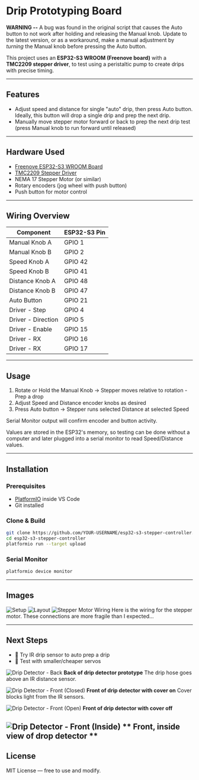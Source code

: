 # Drip Prototyping Board

**WARNING --** A bug was found in the original script that causes the Auto button to not work after holding and releasing the Manual knob.  Update to the latest version, or as a workaround, make a manual adjustment by *turning* the Manual knob before pressing the Auto button.

This project uses an **ESP32-S3 WROOM (Freenove board)** with a **TMC2209 stepper driver**, to test using a peristaltic pump to create drips with precise timing.

---

## Features

* Adjust speed and distance for single "auto" drip, then press Auto button.  Ideally, this button will drop a single drip and prep the next drip.
* Manually move stepper motor forward or back to prep the next drip test (press Manual knob to run forward until released)

---

## Hardware Used

* [Freenove ESP32-S3 WROOM Board](https://github.com/Freenove/Freenove_ESP32_S3_WROOM)
* [TMC2209 Stepper Driver](https://www.trinamic.com/products/integrated-circuits/details/tmc2209/)
* NEMA 17 Stepper Motor (or similar)
* Rotary encoders (jog wheel with push button)
* Push button for motor control

---

## Wiring Overview

| Component          | ESP32-S3 Pin |
| ------------------ | ------------ |
| Manual Knob A      | GPIO 1       |
| Manual Knob B      | GPIO 2       |
| Speed Knob A       | GPIO 42      |
| Speed Knob B       | GPIO 41      |
| Distance Knob A    | GPIO 48      |
| Distance Knob B    | GPIO 47      |
| Auto Button        | GPIO 21      |
| Driver - Step      | GPIO 4       |
| Driver - Direction | GPIO 5       |
| Driver - Enable    | GPIO 15      |
| Driver - RX        | GPIO 16      |
| Driver - RX        | GPIO 17      |


---

## Usage

1. Rotate or Hold the Manual Knob → Stepper moves relative to rotation - Prep a drop
2. Adjust Speed and Distance encoder knobs as desired
3. Press Auto button → Stepper runs selected Distance at selected Speed

Serial Monitor output will confirm encoder and button activity.

Values are stored in the ESP32's memory, so testing can be done without a computer and later plugged into a serial monitor to read Speed/Distance values.

---

## Installation

### Prerequisites

* [PlatformIO](https://platformio.org/) inside VS Code
* Git installed

### Clone & Build

```bash
git clone https://github.com/YOUR-USERNAME/esp32-s3-stepper-controller.git
cd esp32-s3-stepper-controller
platformio run --target upload
```

### Serial Monitor

```bash
platformio device monitor
```

---

## Images

![Setup](images/1-Setup.jpg)
![Layout](images/Layout-with-outlines-and-labels-v1.jpg)
![Stepper Motor Wiring](images/Stepper-Motor-Wiring.jpg)
Here is the wiring for the stepper motor.  These connections are more fragile than I expected...

---

## Next Steps

* 🔲 Try IR drip sensor to auto prep a drip
* 🔲 Test with smaller/cheaper servos

![Drip Detector - Back](images/Future--Drip-Detector--back.jpg)
**Back of drip detector prototype** The drip hose goes above an IR distance sensor.

![Drip Detector - Front (Closed)](images/Future--Drip-Detector--front--closed.jpg)
**Front of drip detector with cover on** Cover blocks light from the IR sensors.

![Drip Detector - Front (Open)](images/Future--Drip-Detector--front--opened.jpg)
**Front of drip detector with cover off**

![Drip Detector - Front (Inside)](images/Future--Drip-Detector--front--inside.jpg)
** Front, inside view of drop detector **
---

## License

MIT License — free to use and modify.
